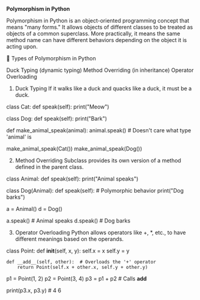 **Polymorphism in Python** 

Polymorphism in Python is an object-oriented programming concept that means "many forms." It allows objects of different classes to be treated as objects of a common superclass. More practically, it means the same method name can have different behaviors depending on the object it is acting upon.

🔹 Types of Polymorphism in Python

Duck Typing (dynamic typing)
Method Overriding (in inheritance)
Operator Overloading

1. Duck Typing
If it walks like a duck and quacks like a duck, it must be a duck.

class Cat:
    def speak(self):
        print("Meow")

class Dog:
    def speak(self):
        print("Bark")

def make_animal_speak(animal):
    animal.speak()  # Doesn't care what type 'animal' is

make_animal_speak(Cat())
make_animal_speak(Dog())

2. Method Overriding
Subclass provides its own version of a method defined in the parent class.

class Animal:
    def speak(self):
        print("Animal speaks")

class Dog(Animal):
    def speak(self):  # Polymorphic behavior
        print("Dog barks")

a = Animal()
d = Dog()

a.speak()  # Animal speaks
d.speak()  # Dog barks

3. Operator Overloading
Python allows operators like +, *, etc., to have different meanings based on the operands.

class Point:
    def __init__(self, x, y):
        self.x = x
        self.y = y

    def __add__(self, other):  # Overloads the '+' operator
        return Point(self.x + other.x, self.y + other.y)

p1 = Point(1, 2)
p2 = Point(3, 4)
p3 = p1 + p2  # Calls __add__

print(p3.x, p3.y)  # 4 6
